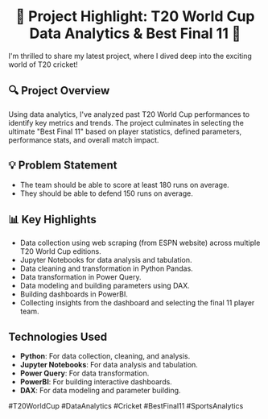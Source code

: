 <h1 align="center">🌟 Project Highlight: T20 World Cup Data Analytics & Best Final 11 🌟</h1>

I'm thrilled to share my latest project, where I dived deep into the exciting world of T20 cricket!

## 🔍 Project Overview
Using data analytics, I've analyzed past T20 World Cup performances to identify key metrics and trends. The project culminates in selecting the ultimate "Best Final 11" based on player statistics, defined parameters, performance stats, and overall match impact.

## 💡 Problem Statement
- The team should be able to score at least 180 runs on average.
- They should be able to defend 150 runs on average.

## 📊 Key Highlights
- Data collection using web scraping (from ESPN website) across multiple T20 World Cup editions.
- Jupyter Notebooks for data analysis and tabulation.
- Data cleaning and transformation in Python Pandas.
- Data transformation in Power Query.
- Data modeling and building parameters using DAX.
- Building dashboards in PowerBI.
- Collecting insights from the dashboard and selecting the final 11 player team.

## Technologies Used
- **Python**: For data collection, cleaning, and analysis.
- **Jupyter Notebooks**: For data analysis and tabulation.
- **Power Query**: For data transformation.
- **PowerBI**: For building interactive dashboards.
- **DAX**: For data modeling and parameter building.

#T20WorldCup #DataAnalytics #Cricket #BestFinal11 #SportsAnalytics
